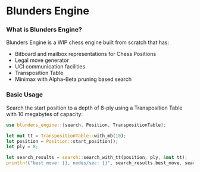 # Blunders Engine

### What is Blunders Engine?

Blunders Engine is a WIP chess engine built from scratch that has:
* Bitboard and mailbox representations for Chess Positions
* Legal move generator
* UCI communication facilities
* Transposition Table
* Minimax with Alpha-Beta pruning based search

### Basic Usage

Search the start position to a depth of 8-ply using a Transposition Table with 10 megabytes of capacity:
```rust
use blunders_engine::{search, Position, TranspositionTable};

let mut tt = TranspositionTable::with_mb(10);
let position = Position::start_position();
let ply = 8;

let search_results = search::search_with_tt(position, ply, &mut tt);
println!("best move: {}, nodes/sec: {}", search_results.best_move, search_results.nps());
```